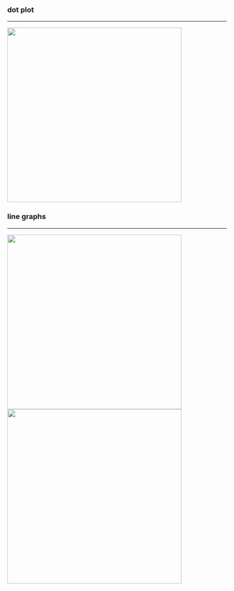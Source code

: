 ### dot plot
----------
<div>
<img width="400" src="https://github.com/sieun-Bae/r-programming/blob/master/base-graphics_scatter_line/image/result_dot-plot.png">
</div>

### line graphs
----------
<img width="400" src="https://github.com/sieun-Bae/r-programming/blob/master/base-graphics_scatter_line/image/result_line-graph.png">
<img width="400" src="https://github.com/sieun-Bae/r-programming/blob/master/base-graphics_scatter_line/image/result_line-graph2.png">
</div>
